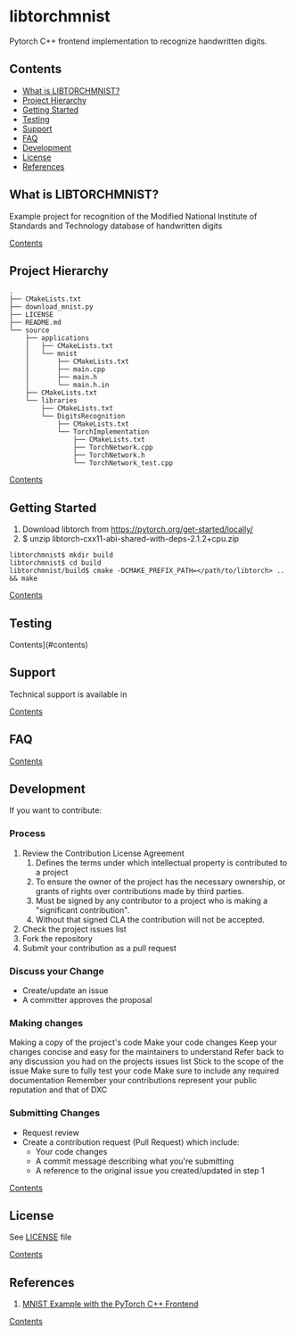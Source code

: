# libtorchmnist

Pytorch C++ frontend implementation to recognize handwritten digits.

## Contents

* [What is LIBTORCHMNIST?](#what-is-libtorchmnist)
* [Project Hierarchy](#project-hierarchy)
* [Getting Started](#getting-started)
* [Testing](#testing)
* [Support](#support)
* [FAQ](#faq)
* [Development](#development)
* [License](#license)
* [References](#references)

## What is LIBTORCHMNIST?

Example project for recognition of the Modified National Institute of Standards and Technology database of handwritten digits

[Contents](#contents)


## Project Hierarchy

```console
.
├── CMakeLists.txt
├── download_mnist.py
├── LICENSE
├── README.md
└── source
    ├── applications
    │   ├── CMakeLists.txt
    │   └── mnist
    │       ├── CMakeLists.txt
    │       ├── main.cpp
    │       ├── main.h
    │       └── main.h.in
    ├── CMakeLists.txt
    └── libraries
        ├── CMakeLists.txt
        └── DigitsRecognition
            ├── CMakeLists.txt
            └── TorchImplementation
                ├── CMakeLists.txt
                ├── TorchNetwork.cpp
                ├── TorchNetwork.h
                └── TorchNetwork_test.cpp
```

[Contents](#contents)


## Getting Started

1. Download libtorch from https://pytorch.org/get-started/locally/
2. $ unzip libtorch-cxx11-abi-shared-with-deps-2.1.2+cpu.zip
 

```console
libtorchmnist$ mkdir build
libtorchmnist$ cd build
libtorchmnist/build$ cmake -DCMAKE_PREFIX_PATH=</path/to/libtorch> .. && make
```

[Contents](#contents)


## Testing

Contents](#contents)


## Support

Technical support is available in 

[Contents](#contents)

## FAQ

[Contents](#contents)


## Development

If you want to contribute:

### Process

1. Review the Contribution License Agreement
   1. Defines the terms under which intellectual property is contributed to a project
   2. To ensure the owner of the project has the necessary ownership, or grants of rights over contributions made by third parties.
   3. Must be signed by any contributor to a project who is making a "significant contribution".
   4. Without that signed CLA the contribution will not be accepted.
2. Check the project issues list
3. Fork the repository
4. Submit your contribution as a pull request

### Discuss your Change

- Create/update an issue
- A committer approves the proposal

### Making changes

Making a copy of the project's code
Make your code changes
Keep your changes concise and easy for the maintainers to understand
Refer back to any discussion you had on the projects issues list
Stick to the scope of the issue
Make sure to fully test your code
Make sure to include any required documentation
Remember your contributions represent your public reputation and that of DXC

### Submitting Changes

- Request review
- Create a contribution request (Pull Request) which include:
  - Your code changes
  - A commit message describing what you're submitting
  - A reference to the original issue you created/updated in step 1  

[Contents](#contents)


## License

See [LICENSE](LICENSE) file

[Contents](#contents)


## References

1. [MNIST Example with the PyTorch C++ Frontend](https://github.com/pytorch/examples/tree/master/cpp/mnist)

[Contents](#contents)

